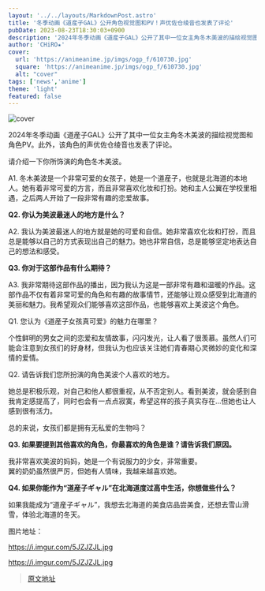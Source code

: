```yaml
---
layout: '../../layouts/MarkdownPost.astro'
title: '冬季动画《道産子GAL》公开角色视觉图和PV！声优佐仓绫音也发表了评论'
pubDate: 2023-08-23T18:30:03+0900
description: '2024年冬季动画《道産子GAL》公开了其中一位女主角冬木美波的描绘视觉图和角色PV。此外，该角色的声优佐仓绫音也发表了评论。'
author: 'CHiRO★'
cover:
  url: 'https://animeanime.jp/imgs/ogp_f/610730.jpg'
  square: 'https://animeanime.jp/imgs/ogp_f/610730.jpg'
  alt: "cover"
tags: ['news','anime']
theme: 'light'
featured: false
---
```

![cover](https://animeanime.jp/imgs/ogp_f/610730.jpg)

2024年冬季动画《道産子GAL》公开了其中一位女主角冬木美波的描绘视觉图和角色PV。此外，该角色的声优佐仓绫音也发表了评论。

请介绍一下你所饰演的角色冬木美波。</b></p>

<p>A1. 冬木美波是一个非常可爱的女孩子，她是一个道産子，也就是北海道的本地人。她有着非常可爱的方言，而且非常喜欢化妆和打扮。她和主人公翼在学校里相遇，之后两人开始了一段非常有趣的恋爱故事。</p>

<p><b>Q2. 你认为美波最迷人的地方是什么？</b></p>

<p>A2. 我认为美波最迷人的地方就是她的可爱和自信。她非常喜欢化妆和打扮，而且总是能够以自己的方式表现出自己的魅力。她也非常自信，总是能够坚定地表达自己的想法和感受。</p>

<p><b>Q3. 你对于这部作品有什么期待？</b></p>

<p>A3. 我非常期待这部作品的播出，因为我认为这是一部非常有趣和温暖的作品。这部作品不仅有着非常可爱的角色和有趣的故事情节，还能够让观众感受到北海道的美丽和魅力。我希望观众们能够喜欢这部作品，也能够喜欢上美波这个角色。</p>
Q1. 您认为《道産子女孩真可爱》的魅力在哪里？

个性鲜明的男女之间的恋爱和友情故事，闪闪发光，让人看了很羡慕。虽然人们可能会注意到女孩们的好身材，但我认为也应该关注她们青春期心灵微妙的变化和深情的爱情。

Q2. 请告诉我们您所扮演的角色美波个人喜欢的地方。

她总是积极乐观，对自己和他人都很重视，从不否定别人。看到美波，就会感到自我肯定感提高了，同时也会有一点点寂寞，希望这样的孩子真实存在...但她也让人感到很有活力。

总的来说，女孩们都是拥有无私爱的生物吗？
</p><p><b>Q3. 如果要提到其他喜欢的角色，你最喜欢的角色是谁？请告诉我们原因。</b></p><p>我非常喜欢美波的妈妈，她是一个有说服力的少女，非常重要。 <br>翼的奶奶虽然很严厉，但她有人情味，我越来越喜欢她。</p><p><b>Q4. 如果你能作为“道産子ギャル”在北海道度过高中生活，你想做些什么？</b></p><p>如果我能成为“道産子ギャル”，我想去北海道的美食店品尝美食，还想去雪山滑雪，体验北海道的冬天。</p>

图片地址：

https://i.imgur.com/5JZJZJL.jpg

https://i.imgur.com/5JZJZJL.jpg

>[原文地址](https://animeanime.jp/article/2023/08/23/79458.html)  